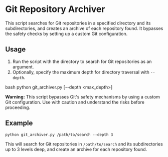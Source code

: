 # Git Repository Archiver

This script searches for Git repositories in a specified directory and its subdirectories, and creates an archive of each repository found. It bypasses the safety checks by setting up a custom Git configuration.

## Usage

1. Run the script with the directory to search for Git repositories as an argument.
2. Optionally, specify the maximum depth for directory traversal with `--depth`.

bash python git_archiver.py <directory> [--depth <max_depth>]

**Warning:** This script bypasses Git's safety mechanisms by using a custom Git configuration. Use with caution and understand the risks before proceeding.

## Example

`python git_archiver.py /path/to/search --depth 3`

This will search for Git repositories in `/path/to/search` and its subdirectories up to 3 levels deep, and create an archive for each repository found.
